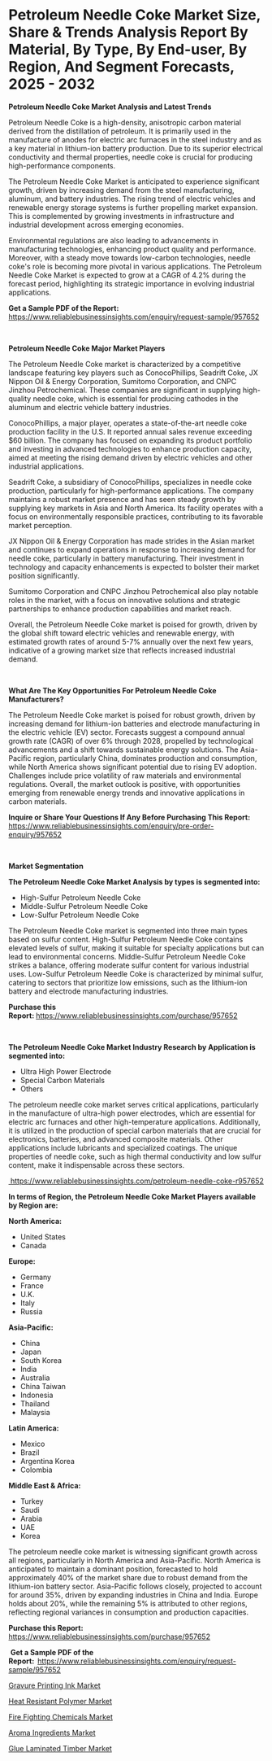 <p><h1>Petroleum Needle Coke Market Size, Share & Trends Analysis Report By Material, By Type, By End-user, By Region, And Segment Forecasts, 2025 - 2032</h1></p><p><strong>Petroleum Needle Coke Market Analysis and Latest Trends</strong></p>
<p><p>Petroleum Needle Coke is a high-density, anisotropic carbon material derived from the distillation of petroleum. It is primarily used in the manufacture of anodes for electric arc furnaces in the steel industry and as a key material in lithium-ion battery production. Due to its superior electrical conductivity and thermal properties, needle coke is crucial for producing high-performance components. </p><p>The Petroleum Needle Coke Market is anticipated to experience significant growth, driven by increasing demand from the steel manufacturing, aluminum, and battery industries. The rising trend of electric vehicles and renewable energy storage systems is further propelling market expansion. This is complemented by growing investments in infrastructure and industrial development across emerging economies. </p><p>Environmental regulations are also leading to advancements in manufacturing technologies, enhancing product quality and performance. Moreover, with a steady move towards low-carbon technologies, needle coke's role is becoming more pivotal in various applications. The Petroleum Needle Coke Market is expected to grow at a CAGR of 4.2% during the forecast period, highlighting its strategic importance in evolving industrial applications.</p></p>
<p><strong>Get a Sample PDF of the Report:&nbsp;</strong> <a href="https://www.reliablebusinessinsights.com/enquiry/request-sample/957652?utm_campaign=101&utm_medium=2&utm_source=Github&utm_content=ia&utm_term=02042025&utm_id=petroleum-needle-coke">https://www.reliablebusinessinsights.com/enquiry/request-sample/957652</a></p>
<p>&nbsp;</p>
<p><strong>Petroleum Needle Coke Major Market Players</strong></p>
<p><p>The Petroleum Needle Coke market is characterized by a competitive landscape featuring key players such as ConocoPhillips, Seadrift Coke, JX Nippon Oil & Energy Corporation, Sumitomo Corporation, and CNPC Jinzhou Petrochemical. These companies are significant in supplying high-quality needle coke, which is essential for producing cathodes in the aluminum and electric vehicle battery industries.</p><p>ConocoPhillips, a major player, operates a state-of-the-art needle coke production facility in the U.S. It reported annual sales revenue exceeding $60 billion. The company has focused on expanding its product portfolio and investing in advanced technologies to enhance production capacity, aimed at meeting the rising demand driven by electric vehicles and other industrial applications.</p><p>Seadrift Coke, a subsidiary of ConocoPhillips, specializes in needle coke production, particularly for high-performance applications. The company maintains a robust market presence and has seen steady growth by supplying key markets in Asia and North America. Its facility operates with a focus on environmentally responsible practices, contributing to its favorable market perception.</p><p>JX Nippon Oil & Energy Corporation has made strides in the Asian market and continues to expand operations in response to increasing demand for needle coke, particularly in battery manufacturing. Their investment in technology and capacity enhancements is expected to bolster their market position significantly.</p><p>Sumitomo Corporation and CNPC Jinzhou Petrochemical also play notable roles in the market, with a focus on innovative solutions and strategic partnerships to enhance production capabilities and market reach.</p><p>Overall, the Petroleum Needle Coke market is poised for growth, driven by the global shift toward electric vehicles and renewable energy, with estimated growth rates of around 5-7% annually over the next few years, indicative of a growing market size that reflects increased industrial demand.</p></p>
<p>&nbsp;</p>
<p><strong>What Are The Key Opportunities For Petroleum Needle Coke Manufacturers?</strong></p>
<p><p>The Petroleum Needle Coke market is poised for robust growth, driven by increasing demand for lithium-ion batteries and electrode manufacturing in the electric vehicle (EV) sector. Forecasts suggest a compound annual growth rate (CAGR) of over 6% through 2028, propelled by technological advancements and a shift towards sustainable energy solutions. The Asia-Pacific region, particularly China, dominates production and consumption, while North America shows significant potential due to rising EV adoption. Challenges include price volatility of raw materials and environmental regulations. Overall, the market outlook is positive, with opportunities emerging from renewable energy trends and innovative applications in carbon materials.</p></p>
<p><strong>Inquire or Share Your Questions If Any Before Purchasing This Report:</strong> <a href="https://www.reliablebusinessinsights.com/enquiry/pre-order-enquiry/957652?utm_campaign=101&utm_medium=2&utm_source=Github&utm_content=ia&utm_term=02042025&utm_id=petroleum-needle-coke">https://www.reliablebusinessinsights.com/enquiry/pre-order-enquiry/957652</a></p>
<p>&nbsp;</p>
<p><strong>Market Segmentation</strong></p>
<p><strong>The Petroleum Needle Coke Market Analysis by types is segmented into:</strong></p>
<p><ul><li>High-Sulfur Petroleum Needle Coke</li><li>Middle-Sulfur Petroleum Needle Coke</li><li>Low-Sulfur Petroleum Needle Coke</li></ul></p>
<p><p>The Petroleum Needle Coke market is segmented into three main types based on sulfur content. High-Sulfur Petroleum Needle Coke contains elevated levels of sulfur, making it suitable for specialty applications but can lead to environmental concerns. Middle-Sulfur Petroleum Needle Coke strikes a balance, offering moderate sulfur content for various industrial uses. Low-Sulfur Petroleum Needle Coke is characterized by minimal sulfur, catering to sectors that prioritize low emissions, such as the lithium-ion battery and electrode manufacturing industries.</p></p>
<p><strong>Purchase this Report:&nbsp;</strong><a href="https://www.reliablebusinessinsights.com/purchase/957652?utm_campaign=101&utm_medium=2&utm_source=Github&utm_content=ia&utm_term=02042025&utm_id=petroleum-needle-coke">https://www.reliablebusinessinsights.com/purchase/957652</a></p>
<p>&nbsp;</p>
<p><strong>The Petroleum Needle Coke Market Industry Research by Application is segmented into:</strong></p>
<p><ul><li>Ultra High Power Electrode</li><li>Special Carbon Materials</li><li>Others</li></ul></p>
<p><p>The petroleum needle coke market serves critical applications, particularly in the manufacture of ultra-high power electrodes, which are essential for electric arc furnaces and other high-temperature applications. Additionally, it is utilized in the production of special carbon materials that are crucial for electronics, batteries, and advanced composite materials. Other applications include lubricants and specialized coatings. The unique properties of needle coke, such as high thermal conductivity and low sulfur content, make it indispensable across these sectors.</p></p>
<p><a href="https://www.reliablebusinessinsights.com/petroleum-needle-coke-r957652?utm_campaign=101&utm_medium=2&utm_source=Github&utm_content=ia&utm_term=02042025&utm_id=petroleum-needle-coke">&nbsp;https://www.reliablebusinessinsights.com/petroleum-needle-coke-r957652</a></p>
<p><strong>In terms of Region, the Petroleum Needle Coke Market Players available by Region are:</strong></p>
<p>
    <p> <strong> North America: </strong>
        <ul>
            <li>United States</li>
            <li>Canada</li>
        </ul>
        </p> 
    <p> <strong> Europe: </strong>
        <ul>
            <li>Germany</li>
            <li>France</li>
            <li>U.K.</li>
            <li>Italy</li>
            <li>Russia</li>
        </ul>
        </p> 
    <p> <strong> Asia-Pacific: </strong>
        <ul>
            <li>China</li>
            <li>Japan</li>
            <li>South Korea</li>
            <li>India</li>
            <li>Australia</li>
            <li>China Taiwan</li>
            <li>Indonesia</li>
            <li>Thailand</li>
            <li>Malaysia</li>
        </ul>
        </p> 
    <p> <strong> Latin America: </strong>
        <ul>
            <li>Mexico</li>
            <li>Brazil</li>
            <li>Argentina Korea</li>
            <li>Colombia</li>
        </ul>
        </p> 
    <p> <strong> Middle East & Africa: </strong>
        <ul>
            <li>Turkey</li>
            <li>Saudi</li>
            <li>Arabia</li>
            <li>UAE</li>
            <li>Korea</li>
        </ul>
    </p>
    </p>
<p><p>The petroleum needle coke market is witnessing significant growth across all regions, particularly in North America and Asia-Pacific. North America is anticipated to maintain a dominant position, forecasted to hold approximately 40% of the market share due to robust demand from the lithium-ion battery sector. Asia-Pacific follows closely, projected to account for around 35%, driven by expanding industries in China and India. Europe holds about 20%, while the remaining 5% is attributed to other regions, reflecting regional variances in consumption and production capacities.</p></p>
<p><strong>Purchase this Report: </strong><a href="https://www.reliablebusinessinsights.com/purchase/957652?utm_campaign=101&utm_medium=2&utm_source=Github&utm_content=ia&utm_term=02042025&utm_id=petroleum-needle-coke">https://www.reliablebusinessinsights.com/purchase/957652</a></p>
<p>&nbsp;<strong>Get a Sample PDF of the Report:&nbsp;&nbsp;</strong><a href="https://www.reliablebusinessinsights.com/enquiry/request-sample/957652?utm_campaign=101&utm_medium=2&utm_source=Github&utm_content=ia&utm_term=02042025&utm_id=petroleum-needle-coke">https://www.reliablebusinessinsights.com/enquiry/request-sample/957652</a></p>
<p><strong></strong></p>
<p><p><a href="https://github.com/saimntamiki/Market-Research-Report-List-1/blob/main/gravure-printing-ink-market.md?utm_campaign=101&utm_medium=2&utm_source=Github&utm_content=ia&utm_term=02042025&utm_id=petroleum-needle-coke">Gravure Printing Ink Market</a></p><p><a href="https://github.com/bocksovers0r/Market-Research-Report-List-1/blob/main/heat-resistant-polymer-market.md?utm_campaign=101&utm_medium=2&utm_source=Github&utm_content=ia&utm_term=02042025&utm_id=petroleum-needle-coke">Heat Resistant Polymer Market</a></p><p><a href="https://github.com/zymerivarrik6/Market-Research-Report-List-1/blob/main/fire-fighting-chemicals-market.md?utm_campaign=101&utm_medium=2&utm_source=Github&utm_content=ia&utm_term=02042025&utm_id=petroleum-needle-coke">Fire Fighting Chemicals Market</a></p><p><a href="https://github.com/skoppmerlib9/Market-Research-Report-List-1/blob/main/aroma-ingredients-market.md?utm_campaign=101&utm_medium=2&utm_source=Github&utm_content=ia&utm_term=02042025&utm_id=petroleum-needle-coke">Aroma Ingredients Market</a></p><p><a href="https://github.com/messonmengen75/Market-Research-Report-List-1/blob/main/glue-laminated-timber-market.md?utm_campaign=101&utm_medium=2&utm_source=Github&utm_content=ia&utm_term=02042025&utm_id=petroleum-needle-coke">Glue Laminated Timber Market</a></p></p>